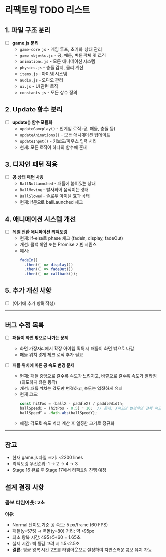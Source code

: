 # 리팩토링 TODO 리스트

## 1. 파일 구조 분리
- [ ] **game.js 분리**
  - `game-core.js` - 게임 루프, 초기화, 상태 관리
  - `game-objects.js` - 공, 패들, 벽돌 객체 및 로직
  - `animations.js` - 모든 애니메이션 시스템
  - `physics.js` - 충돌 감지, 물리 계산
  - `items.js` - 아이템 시스템
  - `audio.js` - 오디오 관리
  - `ui.js` - UI 관련 로직
  - `constants.js` - 모든 상수 정의

## 2. Update 함수 분리
- [ ] **update() 함수 모듈화**
  - `updateGameplay()` - 인게임 로직 (공, 패들, 충돌 등)
  - `updateAnimations()` - 모든 애니메이션 업데이트
  - `updateInput()` - 키보드/마우스 입력 처리
  - 현재: 모든 로직이 하나의 함수에 혼재

## 3. 디자인 패턴 적용
- [ ] **공 상태 패턴 사용**
  - `BallNotLaunched` - 패들에 붙어있는 상태
  - `BallMoving` - 발사되어 움직이는 상태
  - `BallSlowed` - 슬로우 아이템 효과 상태
  - 현재: if문으로 ballLaunched 체크

## 4. 애니메이션 시스템 개선
- [ ] **레벨 전환 애니메이션 리팩토링**
  - 현재: if-else로 phase 체크 (fadeIn, display, fadeOut)
  - 개선: 콜백 체인 또는 Promise 기반 시퀀스
  - 예시:
    ```javascript
    fadeIn()
      .then(() => display())
      .then(() => fadeOut())
      .then(() => callback());
    ```

## 5. 추가 개선 사항
- [ ] (여기에 추가 항목 작성)

---

## 버그 수정 목록
- [ ] **패들이 화면 밖으로 나가는 문제**
  - 화면 가장자리에서 확장 아이템 획득 시 패들이 화면 밖으로 나감
  - 패들 위치 경계 체크 로직 추가 필요

- [ ] **패들 위치에 따른 공 속도 변경 문제**
  - 현재: 패들 중앙으로 갈수록 속도가 느려지고, 바깥으로 갈수록 속도가 빨라짐 (의도하지 않은 동작)
  - 개선: 패들 위치는 각도만 변경하고, 속도는 일정하게 유지
  - 현재 코드:
    ```javascript
    const hitPos = (ballX - paddleX) / paddleWidth;
    ballSpeedX = (hitPos - 0.5) * 10;  // 문제: X속도만 변경하면 전체 속도 변함
    ballSpeedY = -Math.abs(ballSpeedY);
    ```
  - 해결: 각도로 속도 벡터 계산 후 일정한 크기로 정규화

---

## 참고
- 현재 game.js 파일 크기: ~2200 lines
- 리팩토링 우선순위: 1 → 2 → 4 → 3
- Stage 16 완료 후 Stage 17에서 리팩토링 진행 예정

## 설계 결정 사항
### 콤보 타임아웃: 2초
**이유**:
- Normal 난이도 기준 공 속도: 5 px/frame (60 FPS)
- 패들(y=575) → 벽돌(y=80) 거리: 약 495px
- 최소 왕복 시간: 495÷5÷60 = 1.65초
- 실제 시간: 벽 튕김 고려 시 1.5~2.5초
- **결론**: 평균 왕복 시간 2초를 타임아웃으로 설정하여 자연스러운 콤보 유지 가능
